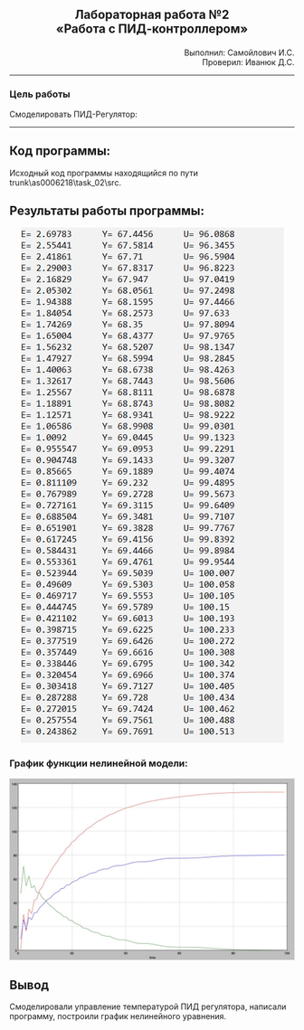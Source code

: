 ## <p align="center">Лабораторная работа №2</br>«Работа с ПИД-контроллером»</p>

<p align="right">Выполнил: Самойлович И.С.</br>
Проверил: Иванюк Д.С.</p>

***
### Цель работы
Смоделировать ПИД-Регулятор:


***

## Код программы:

Исходный код программы находящийся по пути trunk\as0006218\task_02\src.


## Результаты работы программы:

<p align="center">
<img src="img/values.png">
</p>




### График функции нелинейной модели:

<p align="center">
<img src="img/graph.jpg">
</p>



## Вывод
Смоделировали управление температурой ПИД регулятора, написали программу, построили график нелинейного уравнения. 



